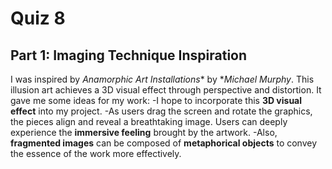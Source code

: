 # Quiz 8
## Part 1: Imaging Technique Inspiration
I was inspired by *Anamorphic Art Installations** by **Michael Murphy*. This illusion art achieves a 3D visual effect through perspective and distortion. 
It gave me some ideas for my work:
-I hope to incorporate this **3D visual effect** into my project. 
-As users drag the screen and rotate the graphics, the pieces align and reveal a breathtaking image. Users can deeply experience the **immersive feeling** brought by the artwork. 
-Also, **fragmented images** can be composed of **metaphorical objects** to convey the essence of the work more effectively.